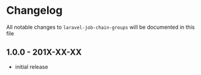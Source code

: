 # Changelog

All notable changes to `laravel-job-chain-groups` will be documented in this file

## 1.0.0 - 201X-XX-XX

- initial release
